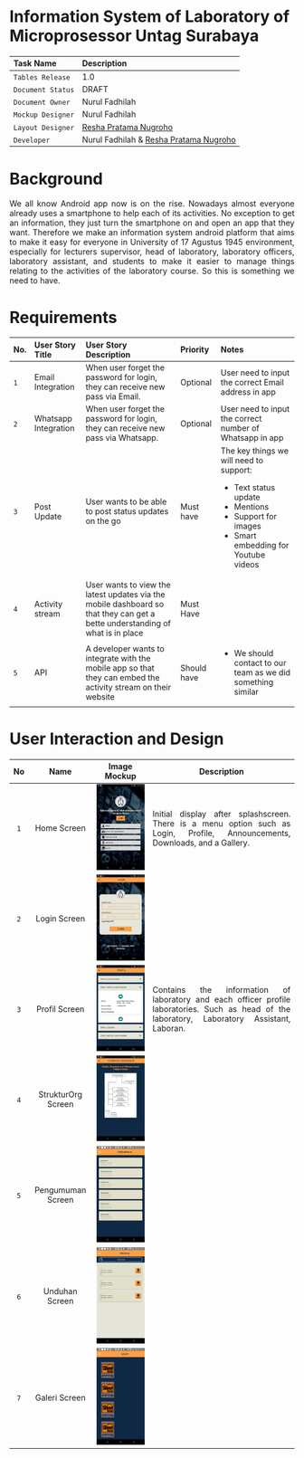 # Information System of Laboratory of Microprosessor Untag Surabaya

|Task Name|Description|
|:---|:---|
|`Tables Release`|1.0 |
|`Document Status`|DRAFT |
|`Document Owner`|Nurul Fadhilah|
|`Mockup Designer`|Nurul Fadhilah|
|`Layout Designer`|[Resha Pratama Nugroho](https://web.facebook.com/reshapratama.nugroho)|
|`Developer`|Nurul Fadhilah & [Resha Pratama Nugroho](https://web.facebook.com/reshapratama.nugroho)|

# Background
<p align="justify">
We all know Android app now is on the rise. Nowadays almost everyone already uses a smartphone to help each of its activities. 
No exception to get an information, they just turn the smartphone on and open an app that they want. Therefore we make an information system android platform that aims to make it easy for everyone in University of 17 Agustus 1945 environment, especially for lecturers supervisor, head of laboratory, laboratory officers, laboratory assistant, and students to make it easier to manage things relating to the activities of the laboratory course. So this is something we need to have.
</p>

# Requirements
|No.|User Story Title|User Story Description|Priority|Notes|
|:---|:---|:---|:---|:---|
|`1`|Email Integration|When user forget the password for login, they can receive new pass via Email.|Optional|User need to input the correct Email address in app|
|`2`|Whatsapp Integration|When user forget the password for login, they can receive new pass via Whatsapp.|Optional|User need to input the correct number of Whatsapp in app|
|`3`|Post Update|User wants to be able to post status updates on the go|Must have| The key things we will need to support: <ul><li>Text status update</li><li>Mentions</li><li>Support for images</li><li>Smart embedding for Youtube videos</li></ul>|
|`4`|Activity stream|User wants to view the latest updates via the mobile dashboard so that they can get a bette understanding of what is in place| Must Have| |
|`5`|API|A developer wants to integrate with the mobile app so that they can embed the activity stream on their website|Should have|<ul><li>We should contact to our team as we did something similar</li></ul>

# User Interaction and Design
|No|Name|Image Mockup|Description|
|:---:|:---:|:---:|:---:|
|`1`|Home Screen|<img src="images/homescreen.jpeg" width=235>|<p align="justify">Initial display after splashscreen. There is a menu option such as Login, Profile, Announcements, Downloads, and a Gallery.</p>|
|`2`|Login Screen|<img src="images/login.jpeg" width=235>|<p align="justify"></p>|
|`3`|Profil Screen|<img src="images/profil.jpeg" width=235>|<p align="justify">Contains the information of laboratory and each officer profile laboratories. Such as head of the laboratory, Laboratory Assistant, Laboran.</p>|
|`4`|StrukturOrg Screen|<img src="images/strukturorg.jpeg" width=235>||
|`5`|Pengumuman Screen|<img src="images/pengumuman.jpg" width=235>||
|`6`|Unduhan Screen|<img src="images/unduhan.jpg" width=235>||
|`7`|Galeri Screen|<img src="images/galeri.jpg" width=235>||
